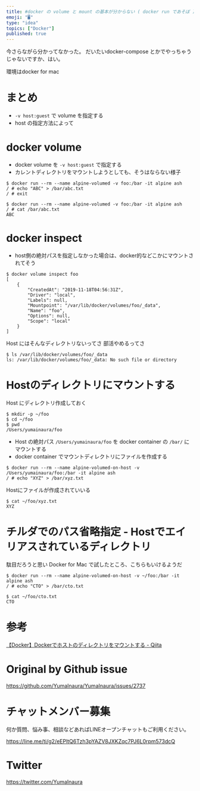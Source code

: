 ```yaml
---
title: #docker の volume と mount の基本が分からない ( docker run であそぼ )
emoji: "🖥"
type: "idea"
topics: ["Docker"]
published: true
---
```


今さらながら分かってなかった。
だいたいdocker-compose とかでやっちゃうじゃないですか、はい。

環境はdocker for mac

# まとめ

- `-v host:guest` で volume を指定する
- host の指定方法によって 

# docker volume

- docker volume を `-v host:guest` で指定する
- カレントディレクトリをマウントしようとしても、そうはならない様子

```
$ docker run --rm --name alpine-volumed -v foo:/bar -it alpine ash
/ # echo "ABC" > /bar/abc.txt
/ # exit
```

```
$ docker run --rm --name alpine-volumed -v foo:/bar -it alpine ash
/ # cat /bar/abc.txt
ABC
```

# docker inspect

- host側の絶対パスを指定しなかった場合は、docker的などこかにマウントされてそう

```
$ docker volume inspect foo
[
    {
        "CreatedAt": "2019-11-18T04:56:31Z",
        "Driver": "local",
        "Labels": null,
        "Mountpoint": "/var/lib/docker/volumes/foo/_data",
        "Name": "foo",
        "Options": null,
        "Scope": "local"
    }
]
```

Host にはそんなディレクトリないってさ
部活やめるってさ

```
$ ls /var/lib/docker/volumes/foo/_data
ls: /var/lib/docker/volumes/foo/_data: No such file or directory
```

# Hostのディレクトリにマウントする

Host にディレクトリ作成しておく

```
$ mkdir -p ~/foo
$ cd ~/foo
$ pwd
/Users/yumainaura/foo
```

- Host の絶対パス `/Users/yumainaura/foo` を docker container の `/bar/` にマウントする
- docker container でマウントディレクトリにファイルを作成する

```
$ docker run --rm --name alpine-volumed-on-host -v /Users/yumainaura/foo:/bar -it alpine ash
/ # echo "XYZ" > /bar/xyz.txt
```

Hostにファイルが作成されていいる

```
$ cat ~/foo/xyz.txt
XYZ
```

# チルダでのパス省略指定 - Hostでエイリアスされているディレクトリ

駄目だろうと思い Docker for Mac で試したところ、こちらもいけるようだ

```
$ docker run --rm --name alpine-volumed-on-host -v ~/foo:/bar -it alpine ash
/ # echo "CTO" > /bar/cto.txt
```

```
$ cat ~/foo/cto.txt
CTO
```


# 参考

[【Docker】Dockerでホストのディレクトリをマウントする - Qiita](https://qiita.com/Yarimizu14/items/52f4859027165a805630)

# Original by Github issue

https://github.com/YumaInaura/YumaInaura/issues/2737








<!-- Update From Qiita API -->

# チャットメンバー募集


何か質問、悩み事、相談などあればLINEオープンチャットもご利用ください。

https://line.me/ti/g2/eEPltQ6Tzh3pYAZV8JXKZqc7PJ6L0rpm573dcQ





# Twitter


https://twitter.com/YumaInaura


<!-- Update From Qiita API -->


